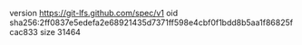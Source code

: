 version https://git-lfs.github.com/spec/v1
oid sha256:2ff0837e5edefa2e68921435d7371ff598e4cbf0f1bdd8b5aa1f86825fcac833
size 31464
